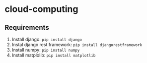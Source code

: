 # cloud-computing

## Requirements
1. Install django:
    `pip install django`
2. Instal django rest framework:
    `pip install djangorestframework`
3. Install numpy:
    `pip install numpy`
4. Install matplolib:
    `pip install matplotlib`

    
